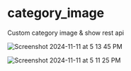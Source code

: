# category_image
Custom category image &amp; show rest api 

![Screenshot 2024-11-11 at 5 13 45 PM](https://github.com/user-attachments/assets/5f34da0c-a47d-4554-9a96-11e5cbba1195)

![Screenshot 2024-11-11 at 5 11 25 PM](https://github.com/user-attachments/assets/4b7e3205-8f1a-4d65-aa8c-cd994b5960af)
